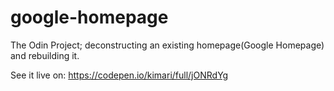 # google-homepage
The Odin Project; deconstructing an existing homepage(Google Homepage) and rebuilding it.

See it live on:
https://codepen.io/kimari/full/jONRdYg
